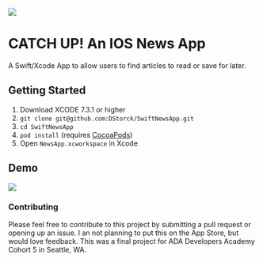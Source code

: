 
![](http://i.imgur.com/nhSl84N.png)
# CATCH UP! An IOS News App

A Swift/Xcode App to allow users to find articles to read or save for later.

## Getting Started

1. Download XCODE 7.3.1 or higher
2. `git clone git@github.com:DStorck/SwiftNewsApp.git`
3. `cd SwiftNewsApp`
4. `pod install` (requires [CocoaPods](https://cocoapods.org))
5. Open `NewsApp.xcworkspace` in Xcode

## Demo
![](http://i.imgur.com/IkzszYJ.gif)


### Contributing

Please feel free to contribute to this project by submitting a pull request or opening up an issue. I an not planning to put this on the App Store, but would love feedback. This was a final project for ADA Developers Academy Cohort 5 in Seattle, WA.
